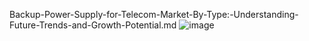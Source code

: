 Backup-Power-Supply-for-Telecom-Market-By-Type:-Understanding-Future-Trends-and-Growth-Potential.md
![image](https://github.com/user-attachments/assets/9ec5b02d-8e5d-42a7-9428-bb58ce03d856)
